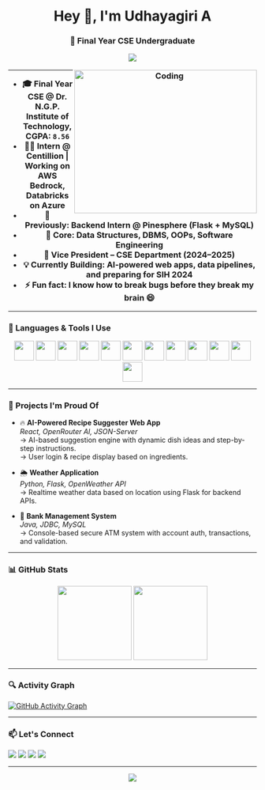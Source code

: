 <h1 align="center">Hey 👋, I'm Udhayagiri A</h1>
<h3 align="center">🚀 Final Year CSE Undergraduate 

<p align="center">
  <img src="https://readme-typing-svg.herokuapp.com?font=Fira+Code&duration=3000&pause=1000&color=FF61F6&center=true&vCenter=true&width=435&lines=Happy+Coding!;Let's+build+something+awesome!"/>
</p>

<img align="right" alt="Coding" width="370" height="290" src="https://media.giphy.com/media/qgQUggAC3Pfv687qPC/giphy.gif" />

---

- 🎓 Final Year CSE @ **Dr. N.G.P. Institute of Technology**, CGPA: `8.56`  
- 🧑‍💼 **Intern @ Centillion** | Working on **AWS Bedrock**, **Databricks on Azure**  
- 🔧 Previously: Backend Intern @ **Pinesphere** (Flask + MySQL)  
- 🧠 Core: Data Structures, DBMS, OOPs, Software Engineering  
- 🤝 Vice President – CSE Department (2024–2025)
- 💡 Currently Building: **AI-powered web apps**, **data pipelines**, and preparing for **SIH 2024**
- ⚡ Fun fact: I know how to break bugs before they break my brain 😄

---

### 🧠 Languages & Tools I Use

<div align="center">
  <img src="https://cdn.jsdelivr.net/gh/devicons/devicon/icons/java/java-original.svg" height="40" />
  <img src="https://cdn.jsdelivr.net/gh/devicons/devicon/icons/python/python-original.svg" height="40" />
  <img src="https://cdn.jsdelivr.net/gh/devicons/devicon/icons/html5/html5-original.svg" height="40" />
  <img src="https://cdn.jsdelivr.net/gh/devicons/devicon/icons/css3/css3-original.svg" height="40" />
  <img src="https://cdn.jsdelivr.net/gh/devicons/devicon/icons/javascript/javascript-original.svg" height="40" />
  <img src="https://cdn.jsdelivr.net/gh/devicons/devicon/icons/react/react-original.svg" height="40" />
  <img src="https://cdn.jsdelivr.net/gh/devicons/devicon/icons/flask/flask-original.svg" height="40" />
  <img src="https://cdn.jsdelivr.net/gh/devicons/devicon/icons/mysql/mysql-original.svg" height="40" />
  <img src="https://cdn.jsdelivr.net/gh/devicons/devicon/icons/git/git-original.svg" height="40" />
  <img src="https://cdn.jsdelivr.net/gh/devicons/devicon/icons/github/github-original.svg" height="40" />
  <img src="https://cdn.jsdelivr.net/gh/devicons/devicon/icons/azure/azure-original.svg" height="40" />
  <img src="https://cdn.jsdelivr.net/gh/devicons/devicon/icons/amazonwebservices/amazonwebservices-original.svg" height="40" />
</div>

---

### 🚀 Projects I'm Proud Of

- 🔥 **AI-Powered Recipe Suggester Web App**  
  *React, OpenRouter AI, JSON-Server*  
  → AI-based suggestion engine with dynamic dish ideas and step-by-step instructions.  
  → User login & recipe display based on ingredients.

- 🌦️ **Weather Application**  
  *Python, Flask, OpenWeather API*  
  → Realtime weather data based on location using Flask for backend APIs.

- 🏦 **Bank Management System**  
  *Java, JDBC, MySQL*  
  → Console-based secure ATM system with account auth, transactions, and validation.

---

### 📊 GitHub Stats

<div align="center">
  <img src="https://github-readme-stats.vercel.app/api?username=Udhayagiri-A&show_icons=true&theme=tokyonight&hide=issues&count_private=true" height="150" />
  <img src="https://github-readme-stats.vercel.app/api/top-langs/?username=Udhayagiri-A&layout=compact&theme=tokyonight" height="150"/>
</div>

---

### 🔍 Activity Graph

[![GitHub Activity Graph](https://github-readme-activity-graph.vercel.app/graph?username=Udhayagiri-A&bg_color=0d1117&color=58a6ff&line=51f565&point=ffffff&area=true&hide_border=true)](https://github.com/ashutosh00710/github-readme-activity-graph)

---

### 📫 Let's Connect

<p align="left">
  <a href="mailto:udhayaigirayavu@gmail.com"><img src="https://img.shields.io/badge/Gmail-D14836?style=for-the-badge&logo=gmail&logoColor=white"/></a>
  <a href="https://www.linkedin.com/in/your-linkedin-profile"><img src="https://img.shields.io/badge/LinkedIn-blue?style=for-the-badge&logo=linkedin&logoColor=white"/></a>
  <a href="https://github.com/Udhayagiri-A"><img src="https://img.shields.io/badge/GitHub-171515?style=for-the-badge&logo=github&logoColor=white"/></a>
  <a href="https://leetcode.com/your-leetcode"><img src="https://img.shields.io/badge/LeetCode-FFA116?style=for-the-badge&logo=leetcode&logoColor=white"/></a>
</p>

---

<p align="center">
  <img src="https://komarev.com/ghpvc/?username=Udhayagiri-A&label=Profile+Views&color=blueviolet&style=flat"/>
</p>
